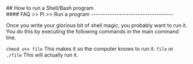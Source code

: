 <br>
<br>
## How to run a Shell/Bash program
<br>
#### FAQ >> Pi >> Run a program
-----------------------------------

  Once you write your glorious bit of shell magic, you probably want
to run it. You do this by executing the following commands in the main
command line.

`chmod u+x file`
This makes it so the computer knows to run it.
`file` or `./file`
This will actually run it.
